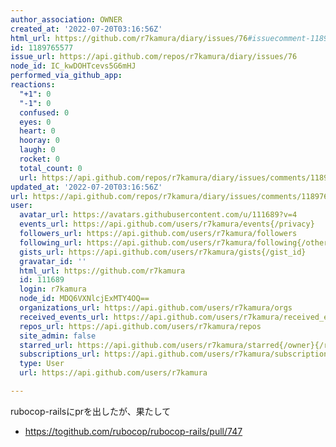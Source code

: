 ```yaml
---
author_association: OWNER
created_at: '2022-07-20T03:16:56Z'
html_url: https://github.com/r7kamura/diary/issues/76#issuecomment-1189765577
id: 1189765577
issue_url: https://api.github.com/repos/r7kamura/diary/issues/76
node_id: IC_kwDOHTcevs5G6mHJ
performed_via_github_app: 
reactions:
  "+1": 0
  "-1": 0
  confused: 0
  eyes: 0
  heart: 0
  hooray: 0
  laugh: 0
  rocket: 0
  total_count: 0
  url: https://api.github.com/repos/r7kamura/diary/issues/comments/1189765577/reactions
updated_at: '2022-07-20T03:16:56Z'
url: https://api.github.com/repos/r7kamura/diary/issues/comments/1189765577
user:
  avatar_url: https://avatars.githubusercontent.com/u/111689?v=4
  events_url: https://api.github.com/users/r7kamura/events{/privacy}
  followers_url: https://api.github.com/users/r7kamura/followers
  following_url: https://api.github.com/users/r7kamura/following{/other_user}
  gists_url: https://api.github.com/users/r7kamura/gists{/gist_id}
  gravatar_id: ''
  html_url: https://github.com/r7kamura
  id: 111689
  login: r7kamura
  node_id: MDQ6VXNlcjExMTY4OQ==
  organizations_url: https://api.github.com/users/r7kamura/orgs
  received_events_url: https://api.github.com/users/r7kamura/received_events
  repos_url: https://api.github.com/users/r7kamura/repos
  site_admin: false
  starred_url: https://api.github.com/users/r7kamura/starred{/owner}{/repo}
  subscriptions_url: https://api.github.com/users/r7kamura/subscriptions
  type: User
  url: https://api.github.com/users/r7kamura

---
```

rubocop-railsにprを出したが、果たして

- https://togithub.com/rubocop/rubocop-rails/pull/747